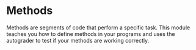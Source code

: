 # Methods

Methods are segments of code that perform a specific task. This module teaches you how to define methods in your programs and uses the autograder to test if your methods are working correctly.
